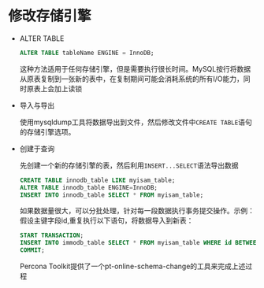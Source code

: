 # 修改存储引擎

- ALTER TABLE

  ```sql
  ALTER TABLE tableName ENGINE = InnoDB;
  ```

  这种方法适用于任何存储引擎，但是需要执行很长时间。MySQL按行将数据从原表复制到一张新的表中，在复制期间可能会消耗系统的所有I/O能力，同时原表上会加上读锁

- 导入与导出

  使用mysqldump工具将数据导出到文件，然后修改文件中`CREATE TABLE`语句的存储引擎选项。

- 创建于查询

  先创建一个新的存储引擎的表，然后利用`INSERT...SELECT`语法导出数据

  ```sql
  CREATE TABLE innodb_table LIKE myisam_table;
  ALTER TABLE innodb_table ENGINE=InnoDB;
  INSERT INTO innodb_table SELECT * FROM myisam_table;
  ```

  如果数据量很大，可以分批处理，针对每一段数据执行事务提交操作。示例：假设主键字段id,重复执行以下语句，将数据导入到新表：

  ```sql
  START TRANSACTION;
  INSERT INTO immodb_table SELECT * FROM myisam_table WHERE id BETWEEN x AND y;
  COMMIT;
  ```

  Percona Toolkit提供了一个pt-online-schema-change的工具来完成上述过程